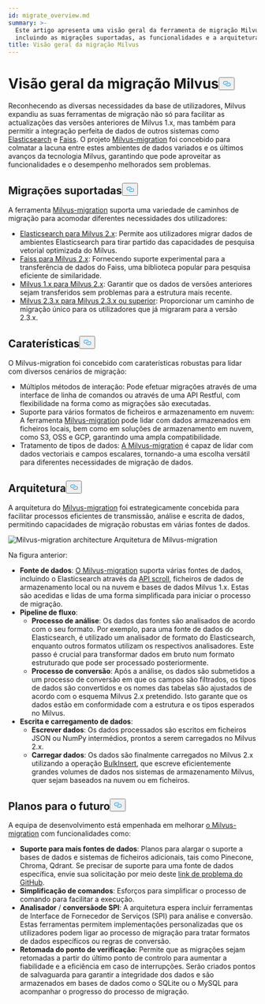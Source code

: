 ```yaml
---
id: migrate_overview.md
summary: >-
  Este artigo apresenta uma visão geral da ferramenta de migração Milvus,
  incluindo as migrações suportadas, as funcionalidades e a arquitetura.
title: Visão geral da migração Milvus
---
```

<h1 id="Milvus-Migration-Overview" class="common-anchor-header">Visão geral da migração Milvus<button data-href="#Milvus-Migration-Overview" class="anchor-icon" translate="no">
      <svg translate="no"
        aria-hidden="true"
        focusable="false"
        height="20"
        version="1.1"
        viewBox="0 0 16 16"
        width="16"
      >
        <path
          fill="#0092E4"
          fill-rule="evenodd"
          d="M4 9h1v1H4c-1.5 0-3-1.69-3-3.5S2.55 3 4 3h4c1.45 0 3 1.69 3 3.5 0 1.41-.91 2.72-2 3.25V8.59c.58-.45 1-1.27 1-2.09C10 5.22 8.98 4 8 4H4c-.98 0-2 1.22-2 2.5S3 9 4 9zm9-3h-1v1h1c1 0 2 1.22 2 2.5S13.98 12 13 12H9c-.98 0-2-1.22-2-2.5 0-.83.42-1.64 1-2.09V6.25c-1.09.53-2 1.84-2 3.25C6 11.31 7.55 13 9 13h4c1.45 0 3-1.69 3-3.5S14.5 6 13 6z"
        ></path>
      </svg>
    </button></h1><p>Reconhecendo as diversas necessidades da base de utilizadores, Milvus expandiu as suas ferramentas de migração não só para facilitar as actualizações das versões anteriores de Milvus 1.x, mas também para permitir a integração perfeita de dados de outros sistemas como <a href="https://www.elastic.co/guide/en/elasticsearch/reference/current/elasticsearch-intro.html">Elasticsearch</a> e <a href="https://github.com/facebookresearch/faiss">Faiss</a>. O projeto <a href="https://github.com/zilliztech/milvus-migration">Milvus-migration</a> foi concebido para colmatar a lacuna entre estes ambientes de dados variados e os últimos avanços da tecnologia Milvus, garantindo que pode aproveitar as funcionalidades e o desempenho melhorados sem problemas.</p>
<h2 id="Supported-migrations" class="common-anchor-header">Migrações suportadas<button data-href="#Supported-migrations" class="anchor-icon" translate="no">
      <svg translate="no"
        aria-hidden="true"
        focusable="false"
        height="20"
        version="1.1"
        viewBox="0 0 16 16"
        width="16"
      >
        <path
          fill="#0092E4"
          fill-rule="evenodd"
          d="M4 9h1v1H4c-1.5 0-3-1.69-3-3.5S2.55 3 4 3h4c1.45 0 3 1.69 3 3.5 0 1.41-.91 2.72-2 3.25V8.59c.58-.45 1-1.27 1-2.09C10 5.22 8.98 4 8 4H4c-.98 0-2 1.22-2 2.5S3 9 4 9zm9-3h-1v1h1c1 0 2 1.22 2 2.5S13.98 12 13 12H9c-.98 0-2-1.22-2-2.5 0-.83.42-1.64 1-2.09V6.25c-1.09.53-2 1.84-2 3.25C6 11.31 7.55 13 9 13h4c1.45 0 3-1.69 3-3.5S14.5 6 13 6z"
        ></path>
      </svg>
    </button></h2><p>A ferramenta <a href="https://github.com/zilliztech/milvus-migration">Milvus-migration</a> suporta uma variedade de caminhos de migração para acomodar diferentes necessidades dos utilizadores:</p>
<ul>
<li><a href="/docs/pt/es2m.md">Elasticsearch para Milvus 2.x</a>: Permite aos utilizadores migrar dados de ambientes Elasticsearch para tirar partido das capacidades de pesquisa vetorial optimizada do Milvus.</li>
<li><a href="/docs/pt/f2m.md">Faiss para Milvus 2.x</a>: Fornecendo suporte experimental para a transferência de dados do Faiss, uma biblioteca popular para pesquisa eficiente de similaridade.</li>
<li><a href="/docs/pt/m2m.md">Milvus 1.x para Milvus 2.x</a>: Garantir que os dados de versões anteriores sejam transferidos sem problemas para a estrutura mais recente.</li>
<li><a href="/docs/pt/from-m2x.md">Milvus 2.3.x para Milvus 2.3.x ou superior</a>: Proporcionar um caminho de migração único para os utilizadores que já migraram para a versão 2.3.x.</li>
</ul>
<h2 id="Features" class="common-anchor-header">Caraterísticas<button data-href="#Features" class="anchor-icon" translate="no">
      <svg translate="no"
        aria-hidden="true"
        focusable="false"
        height="20"
        version="1.1"
        viewBox="0 0 16 16"
        width="16"
      >
        <path
          fill="#0092E4"
          fill-rule="evenodd"
          d="M4 9h1v1H4c-1.5 0-3-1.69-3-3.5S2.55 3 4 3h4c1.45 0 3 1.69 3 3.5 0 1.41-.91 2.72-2 3.25V8.59c.58-.45 1-1.27 1-2.09C10 5.22 8.98 4 8 4H4c-.98 0-2 1.22-2 2.5S3 9 4 9zm9-3h-1v1h1c1 0 2 1.22 2 2.5S13.98 12 13 12H9c-.98 0-2-1.22-2-2.5 0-.83.42-1.64 1-2.09V6.25c-1.09.53-2 1.84-2 3.25C6 11.31 7.55 13 9 13h4c1.45 0 3-1.69 3-3.5S14.5 6 13 6z"
        ></path>
      </svg>
    </button></h2><p>O Milvus-migration foi concebido com caraterísticas robustas para lidar com diversos cenários de migração:</p>
<ul>
<li>Múltiplos métodos de interação: Pode efetuar migrações através de uma interface de linha de comandos ou através de uma API Restful, com flexibilidade na forma como as migrações são executadas.</li>
<li>Suporte para vários formatos de ficheiros e armazenamento em nuvem: A ferramenta <a href="https://github.com/zilliztech/milvus-migration">Milvus-migration</a> pode lidar com dados armazenados em ficheiros locais, bem como em soluções de armazenamento em nuvem, como S3, OSS e GCP, garantindo uma ampla compatibilidade.</li>
<li>Tratamento de tipos de dados: <a href="https://github.com/zilliztech/milvus-migration">A Milvus-migration</a> é capaz de lidar com dados vectoriais e campos escalares, tornando-a uma escolha versátil para diferentes necessidades de migração de dados.</li>
</ul>
<h2 id="Architecture" class="common-anchor-header">Arquitetura<button data-href="#Architecture" class="anchor-icon" translate="no">
      <svg translate="no"
        aria-hidden="true"
        focusable="false"
        height="20"
        version="1.1"
        viewBox="0 0 16 16"
        width="16"
      >
        <path
          fill="#0092E4"
          fill-rule="evenodd"
          d="M4 9h1v1H4c-1.5 0-3-1.69-3-3.5S2.55 3 4 3h4c1.45 0 3 1.69 3 3.5 0 1.41-.91 2.72-2 3.25V8.59c.58-.45 1-1.27 1-2.09C10 5.22 8.98 4 8 4H4c-.98 0-2 1.22-2 2.5S3 9 4 9zm9-3h-1v1h1c1 0 2 1.22 2 2.5S13.98 12 13 12H9c-.98 0-2-1.22-2-2.5 0-.83.42-1.64 1-2.09V6.25c-1.09.53-2 1.84-2 3.25C6 11.31 7.55 13 9 13h4c1.45 0 3-1.69 3-3.5S14.5 6 13 6z"
        ></path>
      </svg>
    </button></h2><p>A arquitetura do <a href="https://github.com/zilliztech/milvus-migration">Milvus-migration</a> foi estrategicamente concebida para facilitar processos eficientes de transmissão, análise e escrita de dados, permitindo capacidades de migração robustas em várias fontes de dados.</p>
<p>
  
   <span class="img-wrapper"> <img translate="no" src="/docs/v2.5.x/assets/milvus-migration-architecture.jpeg" alt="Milvus-migration architecture" class="doc-image" id="milvus-migration-architecture" />
   </span> <span class="img-wrapper"> <span>Arquitetura de Milvus-migration</span> </span></p>
<p>Na figura anterior:</p>
<ul>
<li><strong>Fonte de dados</strong>: <a href="https://github.com/zilliztech/milvus-migration">O Milvus-migration</a> suporta várias fontes de dados, incluindo o Elasticsearch através da <a href="https://www.elastic.co/guide/en/elasticsearch/reference/current/scroll-api.html">API scroll</a>, ficheiros de dados de armazenamento local ou na nuvem e bases de dados Milvus 1.x. Estas são acedidas e lidas de uma forma simplificada para iniciar o processo de migração.</li>
<li><strong>Pipeline de fluxo</strong>:<ul>
<li><strong>Processo de análise</strong>: Os dados das fontes são analisados de acordo com o seu formato. Por exemplo, para uma fonte de dados do Elasticsearch, é utilizado um analisador de formato do Elasticsearch, enquanto outros formatos utilizam os respectivos analisadores. Este passo é crucial para transformar dados em bruto num formato estruturado que pode ser processado posteriormente.</li>
<li><strong>Processo de conversão</strong>: Após a análise, os dados são submetidos a um processo de conversão em que os campos são filtrados, os tipos de dados são convertidos e os nomes das tabelas são ajustados de acordo com o esquema Milvus 2.x pretendido. Isto garante que os dados estão em conformidade com a estrutura e os tipos esperados no Milvus.</li>
</ul></li>
<li><strong>Escrita e carregamento de dados</strong>:<ul>
<li><strong>Escrever dados</strong>: Os dados processados são escritos em ficheiros JSON ou NumPy intermédios, prontos a serem carregados no Milvus 2.x.</li>
<li><strong>Carregar dados</strong>: Os dados são finalmente carregados no Milvus 2.x utilizando a operação <a href="https://milvus.io/api-reference/pymilvus/v2.4.x/ORM/utility/do_bulk_insert.md">BulkInsert</a>, que escreve eficientemente grandes volumes de dados nos sistemas de armazenamento Milvus, quer sejam baseados na nuvem ou em ficheiros.</li>
</ul></li>
</ul>
<h2 id="Future-plans" class="common-anchor-header">Planos para o futuro<button data-href="#Future-plans" class="anchor-icon" translate="no">
      <svg translate="no"
        aria-hidden="true"
        focusable="false"
        height="20"
        version="1.1"
        viewBox="0 0 16 16"
        width="16"
      >
        <path
          fill="#0092E4"
          fill-rule="evenodd"
          d="M4 9h1v1H4c-1.5 0-3-1.69-3-3.5S2.55 3 4 3h4c1.45 0 3 1.69 3 3.5 0 1.41-.91 2.72-2 3.25V8.59c.58-.45 1-1.27 1-2.09C10 5.22 8.98 4 8 4H4c-.98 0-2 1.22-2 2.5S3 9 4 9zm9-3h-1v1h1c1 0 2 1.22 2 2.5S13.98 12 13 12H9c-.98 0-2-1.22-2-2.5 0-.83.42-1.64 1-2.09V6.25c-1.09.53-2 1.84-2 3.25C6 11.31 7.55 13 9 13h4c1.45 0 3-1.69 3-3.5S14.5 6 13 6z"
        ></path>
      </svg>
    </button></h2><p>A equipa de desenvolvimento está empenhada em melhorar <a href="https://github.com/zilliztech/milvus-migration">o Milvus-migration</a> com funcionalidades como:</p>
<ul>
<li><strong>Suporte para mais fontes de dados</strong>: Planos para alargar o suporte a bases de dados e sistemas de ficheiros adicionais, tais como Pinecone, Chroma, Qdrant. Se precisar de suporte para uma fonte de dados específica, envie sua solicitação por meio deste <a href="https://github.com/zilliztech/milvus-migration/issues">link de problema do GitHub</a>.</li>
<li><strong>Simplificação de comandos</strong>: Esforços para simplificar o processo de comando para facilitar a execução.</li>
<li><strong>Analisador</strong> / <strong>conversão</strong><strong>de SPI</strong>: A arquitetura espera incluir ferramentas de Interface de Fornecedor de Serviços (SPI) para análise e conversão. Estas ferramentas permitem implementações personalizadas que os utilizadores podem ligar ao processo de migração para tratar formatos de dados específicos ou regras de conversão.</li>
<li><strong>Retomada do ponto de verificação</strong>: Permite que as migrações sejam retomadas a partir do último ponto de controlo para aumentar a fiabilidade e a eficiência em caso de interrupções. Serão criados pontos de salvaguarda para garantir a integridade dos dados e são armazenados em bases de dados como o SQLite ou o MySQL para acompanhar o progresso do processo de migração.</li>
</ul>
